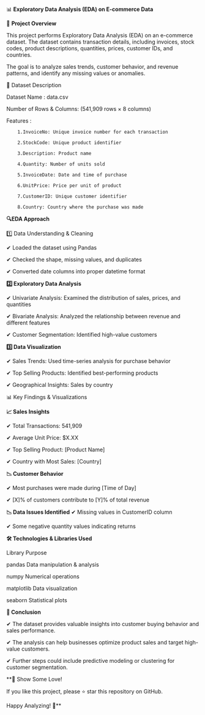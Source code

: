 
📊 **Exploratory Data Analysis (EDA) on E-commerce Data**

📌 **Project Overview**




This project performs Exploratory Data Analysis (EDA) on an e-commerce dataset. The dataset contains transaction details, including invoices, stock codes, product descriptions, quantities, prices, customer IDs, and countries.

The goal is to analyze sales trends, customer behavior, and revenue patterns, and identify any missing values or anomalies.


📂 Dataset Description

Dataset Name            : data.csv

Number of Rows & Columns: (541,909 rows × 8 columns)

Features  :

        1.InvoiceNo: Unique invoice number for each transaction

        2.StockCode: Unique product identifier

        3.Description: Product name

        4.Quantity: Number of units sold

        5.InvoiceDate: Date and time of purchase

        6.UnitPrice: Price per unit of product
      
        7.CustomerID: Unique customer identifier

        8.Country: Country where the purchase was made





**🔍EDA Approach**

1️⃣ Data Understanding & Cleaning

✔ Loaded the dataset using Pandas

✔ Checked the shape, missing values, and duplicates

✔ Converted date columns into proper datetime format


**2️⃣ Exploratory Data Analysis**


✔ Univariate Analysis: Examined the distribution of sales, prices, and quantities

✔ Bivariate Analysis: Analyzed the relationship between revenue and different features

✔ Customer Segmentation: Identified high-value customers

**3️⃣ Data Visualization**

✔ Sales Trends: Used time-series analysis for purchase behavior

✔ Top Selling Products: Identified best-performing products

✔ Geographical Insights: Sales by country

📊 Key Findings & Visualizations

**📈 Sales Insights**

✔ Total Transactions: 541,909

✔ Average Unit Price: $X.XX

✔ Top Selling Product: [Product Name]

✔ Country with Most Sales: [Country]


**📉 Customer Behavior**

✔ Most purchases were made during [Time of Day]

✔ [X]% of customers contribute to [Y]% of total revenue

**📉 Data Issues Identified**
✔ Missing values in CustomerID column

✔ Some negative quantity values indicating returns


**🛠 Technologies & Libraries Used**

Library	Purpose

pandas	Data manipulation & analysis

numpy	Numerical operations

matplotlib	Data visualization

seaborn	Statistical plots





**📌 Conclusion**

✔ The dataset provides valuable insights into customer buying behavior and sales performance.

✔ The analysis can help businesses optimize product sales and target high-value customers.

✔ Further steps could include predictive modeling or clustering for customer segmentation.


**🌟 Show Some Love!

If you like this project, please ⭐ star this repository on GitHub.

Happy Analyzing! 🚀**
